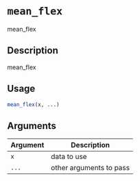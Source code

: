 # `mean_flex`

mean_flex


## Description

mean_flex


## Usage

```r
mean_flex(x, ...)
```


## Arguments

Argument      |Description
------------- |----------------
`x`     |     data to use
`...`     |     other arguments to pass


